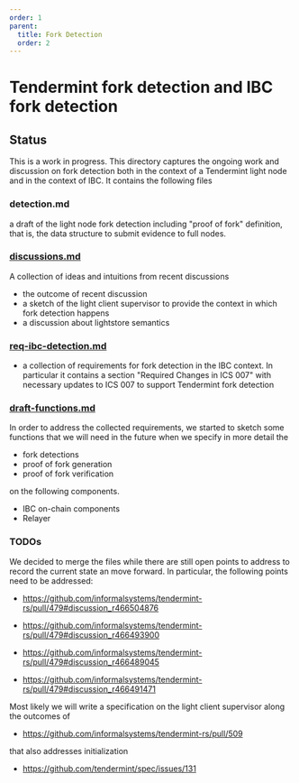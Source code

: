 ```yaml
---
order: 1
parent:
  title: Fork Detection
  order: 2
---
```


# Tendermint fork detection and IBC fork detection

## Status

This is a work in progress.
This directory captures the ongoing work and discussion on fork
detection both in the context of a Tendermint light node and in the
context of IBC. It contains the following files

### detection.md

a draft of the light node fork detection including "proof of fork"
  definition, that is, the data structure to submit evidence to full
  nodes.
  
### [discussions.md](./discussions.md)

A collection of ideas and intuitions from recent discussions

- the outcome of recent discussion
- a sketch of the light client supervisor to provide the context in
  which fork detection happens
- a discussion about lightstore semantics

### [req-ibc-detection.md](./req-ibc-detection.md)

- a collection of requirements for fork detection in the IBC
  context. In particular it contains a section "Required Changes in
  ICS 007" with necessary updates to ICS 007 to support Tendermint
  fork detection

### [draft-functions.md](./draft-functions.md)

In order to address the collected requirements, we started to sketch
some functions that we will need in the future when we specify in more
detail the

- fork detections
- proof of fork generation
- proof of fork verification

on the following components.

- IBC on-chain components
- Relayer

### TODOs

We decided to merge the files while there are still open points to
address to record the current state an move forward. In particular,
the following points need to be addressed:

- <https://github.com/informalsystems/tendermint-rs/pull/479#discussion_r466504876>

- <https://github.com/informalsystems/tendermint-rs/pull/479#discussion_r466493900>
  
- <https://github.com/informalsystems/tendermint-rs/pull/479#discussion_r466489045>
  
- <https://github.com/informalsystems/tendermint-rs/pull/479#discussion_r466491471>
  
Most likely we will write a specification on the light client
supervisor along the outcomes of
  
- <https://github.com/informalsystems/tendermint-rs/pull/509>

that also addresses initialization

- <https://github.com/tendermint/spec/issues/131>

